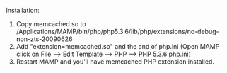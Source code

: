 Installation:

1. Copy memcached.so to /Applications/MAMP/bin/php/php5.3.6/lib/php/extensions/no-debug-non-zts-20090626
2. Add "extension=memcached.so" and the and of php.ini (Open MAMP click on File —> Edit Template —> PHP —> PHP 5.3.6 php.ini)
3. Restart MAMP and you'll have memcached PHP extension installed.